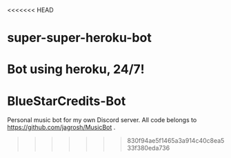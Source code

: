 <<<<<<< HEAD
# super-super-heroku-bot
Bot using heroku, 24/7!
=======
# BlueStarCredits-Bot
Personal music bot for my own Discord server. All code belongs to https://github.com/jagrosh/MusicBot .
>>>>>>> 830f94ae5f1465a3a914c40c8ea533f380eda736
